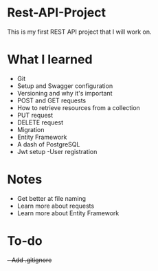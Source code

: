 # Rest-API-Project
This is my first REST API project that I will work on. 
# What I learned 
 - Git
 - Setup and Swagger configuration
 - Versioning and why it's important
 - POST and GET requests
 - How to retrieve resources from a collection
 - PUT request
 - DELETE request
 - Migration
 - Entity Framework
 - A dash of PostgreSQL
 - Jwt setup
   -User registration
# Notes
 - Get better at file naming
 - Learn more about requests
 - Learn more about Entity Framework
# To-do
~~- Add .gitignore~~
